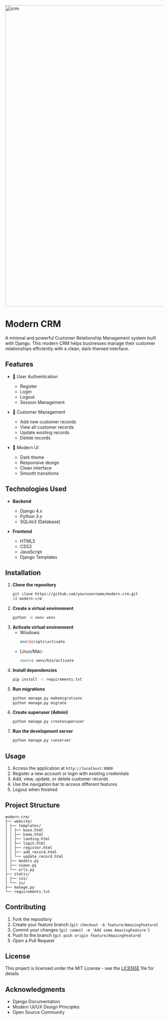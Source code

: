 <img width="959" alt="crm" src="https://github.com/user-attachments/assets/70f40694-82b9-4a26-8860-52c669d8da0d">

# Modern CRM

A minimal and powerful Customer Relationship Management system built with Django. This modern CRM helps businesses manage their customer relationships efficiently with a clean, dark-themed interface.

## Features

- 🔐 User Authentication
  - Register
  - Login
  - Logout
  - Session Management

- 👥 Customer Management
  - Add new customer records
  - View all customer records
  - Update existing records
  - Delete records

- 💫 Modern UI
  - Dark theme
  - Responsive design
  - Clean interface
  - Smooth transitions

## Technologies Used

- **Backend**
  - Django 4.x
  - Python 3.x
  - SQLite3 (Database)

- **Frontend**
  - HTML5
  - CSS3
  - JavaScript
  - Django Templates

## Installation

1. **Clone the repository**
   ```bash
   git clone https://github.com/yourusername/modern-crm.git
   cd modern-crm

2. **Create a virtual environment**
   ```bash
   python -m venv venv

3. **Activate virtual environment**
   - Windows:
     ```bash
     env\Scripts\activate

   - Linux/Mac:
     ```bash
     source venv/bin/activate

5. **Install dependencies**
   ```bash
   pip install -r requirements.txt

6. **Run migrations**
   ```bash
   python manage.py makemigrations
   python manage.py migrate

7. **Create superuser (Admin)**
   ```bash
   python manage.py createsuperuser

8. **Run the development server**
   ```bash
   python manage.py runserver

## Usage

1. Access the application at `http://localhost:8000`
2. Register a new account or login with existing credentials
3. Add, view, update, or delete customer records
4. Use the navigation bar to access different features
5. Logout when finished

## Project Structure

```
modern-crm/
├── website/
│ ├── templates/
│ │ ├── base.html
│ │ ├── home.html
│ │ ├── landing.html
│ │ ├── login.html
│ │ ├── register.html
│ │ ├── add_record.html
│ │ └── update_record.html
│ ├── models.py
│ ├── views.py
│ └── urls.py
├── static/
│ ├── css/
│ └── js/
├── manage.py
└── requirements.txt
```

## Contributing

1. Fork the repository
2. Create your feature branch (`git checkout -b feature/AmazingFeature`)
3. Commit your changes (`git commit -m 'Add some AmazingFeature'`)
4. Push to the branch (`git push origin feature/AmazingFeature`)
5. Open a Pull Request

## License

This project is licensed under the MIT License - see the [LICENSE](LICENSE) file for details

## Acknowledgments

* Django Documentation
* Modern UI/UX Design Principles
* Open Source Community
